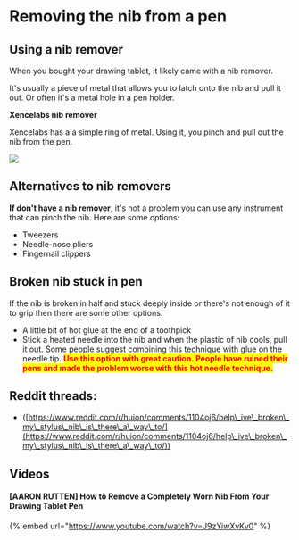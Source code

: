 # Removing the nib from a pen

## Using a nib remover

When you bought your drawing tablet, it likely came with a nib remover.&#x20;

It's usually a piece of metal that allows you to latch onto the nib and pull it out. Or often it's a metal hole in a pen holder.

**Xencelabs nib remover**

Xencelabs has a a simple ring of metal. Using it, you pinch and pull out the nib from the pen.

![](../../.gitbook/assets/xencelabs\_nib\_remover.jpg)

## Alternatives to nib removers

**If don't have a nib remover**, it's not a problem you can use any instrument that can pinch the nib. Here are some options:

* Tweezers
* Needle-nose pliers
* Fingernail clippers

## Broken nib stuck in pen

If the nib is broken in half and stuck deeply inside or there's not enough of it to grip then there are some other options.&#x20;

* A little bit of hot glue at the end of a toothpick
* Stick a heated needle into the nib and when the plastic of nib cools, pull it out. Some people suggest combining this technique with glue on the needle tip. <mark style="color:red;">**Use this option with great caution. People have ruined their pens and made the problem worse with this hot needle technique.**</mark>

## Reddit threads:

* ([https://www.reddit.com/r/huion/comments/1104oj6/help\_ive\_broken\_my\_stylus\_nib\_is\_there\_a\_way\_to/](https://www.reddit.com/r/huion/comments/1104oj6/help\_ive\_broken\_my\_stylus\_nib\_is\_there\_a\_way\_to/))

## Videos

#### \[AARON RUTTEN] How to Remove a Completely Worn Nib From Your Drawing Tablet Pen

{% embed url="https://www.youtube.com/watch?v=J9zYiwXvKv0" %}
